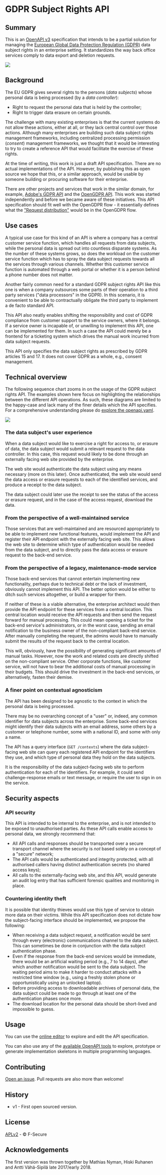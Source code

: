 # GDPR Subject Rights API

## Summary

This is an [OpenAPI v3](https://www.openapis.org/) specification that intends
to be a partial solution for managing the [European Global Data Protection
Regulation (GDPR)](http://eur-lex.europa.eu/eli/reg/2016/679/oj) data subject
rights in an enterprise setting. It standardizes the way back office services
comply to data export and deletion requests.

![](doc/usecase.svg)

## Background

The EU GDPR gives several rights to the persons (*data subjects*) whose
personal data is being processed (by a *data controller*):

- Right to request the personal data that is held by the controller;
- Right to trigger data erasure on certain grounds.

The challenge with many existing enterprises is that the current systems do not
allow these actions, either at all, or they lack central control over those
actions. Although many enterprises are building such data subject rights
management frameworks, including centralized processing permission (*consent*)
management frameworks, we thought that it would be interesting to try to create
a reference API that would facilitate the exercise of these rights.

At the time of writing, this work is just a draft API specification. There are
no actual implementations of the API. However, by publishing this as open
source we hope that this, or a similar approach, would be usable by someone
building or procuring software for their enterprise.

There are other projects and services that work in the similar domain, for example, [Adobe's GDPR API](https://www.adobe.io/apis/cloudplatform/gdpr.html) and the [OpenGDPR API](https://www.opengdpr.org/). This work was started independently and before we became aware of these initiatives. This API specification should fit well with the OpenGDPR flow - it essentially defines what the ["Request distribution"](https://github.com/opengdpr/opengdpr#request-sequence) would be in the OpenGDPR flow.

## Use cases

A typical use case for this kind of an API is where a company has a central
customer service function, which handles all requests from data subjects, while
the personal data is spread out into countless disparate
systems. As the number of these systems grows, so does the workload on the
customer service function which has to spray the data subject requests towards all the services through various channels. Whether this customer service function is automated through a
web portal or whether it is a person behind a phone number does not matter.

Another fairly common need for a standard GDPR subject rights API like this one
is when a company outsources some parts of their operation to a third party
services ("data processors" in the GDPR). In this scenario, it is
convenient to be able to contractually obligate the third party to implement a
de facto standard API.

This API also neatly enables shifting the responsibility and cost of GDPR
compliance from customer support to the service owners, where it belongs. If a
service owner is incapable of, or unwilling to implement this API, one can be
implemented for them. In such a case the API could merely be a frontend for a
ticketing system which drives the manual work incurred from data subject
requests.

This API only specifies the data subject rights as prescribed by GDPR articles
15 and 17. It does not cover GDPR as a whole, e.g., consent management.

## Technical overview

The following sequence chart zooms in on the usage of the GDPR subject rights
API. The examples shown here focus on highlighting the relationships between the
different API operations. As such, these diagrams are limited to the happy-case
and lack many of the finer details which the API specifies. For a
comprehensive understanding please do [explore the openapi.yaml](#usage).

![](doc/usecase-detailed.svg)

### The data subject's user experience

When a data subject would like to exercise a right for access to, or erasure of
data, the data subject would submit a relevant request to the data controller.
In this case, this request would likely to be done through an externally facing
web site provided by the enterprise.

The web site would authenticate the data subject using any means necessary
(more on this later). Once authenticated, the web site would send the data
access or erasure requests to each of the identified services, and produce a
receipt to the data subject.

The data subject could later use the receipt to see the status of the access or
erasure request, and in the case of the access request, download the data.

### From the perspective of a well-maintained service

Those services that are well-maintained and are resourced appropriately to be
able to implement new functional features, would implement the API and register
their API endpoint with the externally facing web site. This allows the web
site to determine which type of authentication would be needed from the data
subject, and to directly pass the data access or erasure request to the
back-end service.

### From the perspective of a legacy, maintenance-mode service

Those back-end services that cannot entertain implementing new functionality,
perhaps due to technical debt or the lack of investment, obviously cannot
implement this API. The better option would be either to ditch such services
altogether, or build a wrapper for them.

If neither of these is a viable alternative, the enterprise architect would
then provide the API endpoint for these services from a central location. This
central location would receive the API requests and then send the request
forward for manual processing. This could mean opening a ticket for the
back-end service's administrators, or in the worst case, sending an email
notification to the business owner of the non-compliant back-end service. After
manually completing the request, the admins would have to manually submit the
results of the request back to the central location.

This will, obviously, have the possibility of generating significant amounts of
manual tasks. However, now the work and related costs are directly shifted on
the non-compliant service. Other corporate functions, like customer service,
will not have to bear the additional costs of manual processing in their
budgets. This should drive the investment in the back-end services, or
alternatively, fasten their demise.

### A finer point on contextual agnosticism

The API has been designed to be agnostic to the context in which the personal
data is being processed.

There may be no overarching concept of a "user" or, indeed, any common
identifier for data subjects across the enterprise. Some back-end services
might identify their data subjects with an email address, some others by a
customer or telephone number, some with a national ID, and some with only a
name.

The API has a query interface (`GET /contexts`) where the data subject-facing
web site can query each registered API endpoint for the identifiers they use,
and which type of personal data they hold on the data subjects.

It is the responsibility of the data subject-facing web site to perform
authentication for each of the identifiers. For example, it could send
challenge-response emails or text message, or require the user to sign in on
the service.

## Security aspects

### API security

This API is intended to be internal to the enterprise, and is not intended to
be exposed to unauthorised parties. As these API calls enable access to
personal data, we strongly recommend that:

- All API calls and responses should be transported over a secure transport
  channel where the security is *not* based solely on a concept of a "secure"
  network;
- The API calls would be authenticated and integrity protected, with all
  authorised callers having distinct authentication secrets (no shared access
  keys);
- All calls to the externally-facing web site, and this API, would generate an
  audit log entry that has sufficient forensic qualities and monitoring in
  place.

### Countering identity theft

It is possible that identity thieves would use this type of service to obtain
more data on their victims. While this API specification does not dictate how
the subject-facing interface should be implemented, we propose the following:

- When receiving a data subject request, a notification would be sent through
  every (electronic) communications channel to the data subject. This can
  sometimes be done in conjunction with the data subject authentication phase.
- Even if the response from the back-end services would be immediate, there
  would be an artificial waiting period (e.g., 7 to 14 days), after which
  another notification would be sent to the data subject. The waiting period
  aims to make it harder to conduct attacks with a restricted time window
  (e.g., using a freshly stolen phone or opportunistically using an unlocked
  laptop).
- Before providing access to downloadable archives of personal data, the data
  subject could be made to go through at least one of the authentication phases
  once more.
- The download location for the personal data should be short-lived and
  impossible to guess.

## Usage

You can use the [online editor](https://editor.swagger.io/?url=https://raw.githubusercontent.com/F-Secure/gdpr-subject-rights-api/openapi.yaml)
to explore and edit the API specification.

You can also use any of the [available OpenAPI
tools](https://github.com/OAI/OpenAPI-Specification/blob/master/IMPLEMENTATIONS.md)
to explore, prototype or generate implementation skeletons in multiple
programming languages.

## Contributing

[Open an issue](https://github.com/F-Secure/gdpr-subject-rights-api/issues/new).
Pull requests are also more than welcome!

## History

* v1 - First open sourced version.

## License

[APLv2](LICENSE) - © F-Secure

## Acknowledgements

The first version was thrown together by Mathias Nyman, Hiski Ruhanen and Antti Vähä-Sipilä late 2017/early 2018.

